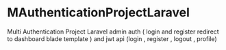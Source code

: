 # MAuthenticationProjectLaravel
Multi Authentication Project Laravel admin auth ( login and register redirect to dashboard blade template ) and jwt api (login , register , logout , profile)
